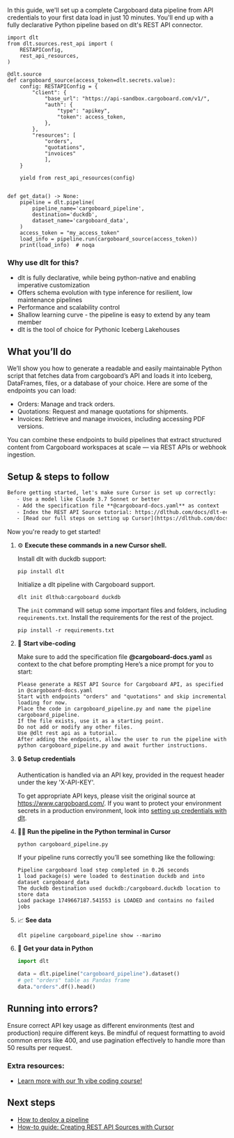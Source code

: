 In this guide, we'll set up a complete Cargoboard data pipeline from API credentials to your first data load in just 10 minutes. You'll end up with a fully declarative Python pipeline based on dlt's REST API connector.

```python-outcome
import dlt
from dlt.sources.rest_api import (
    RESTAPIConfig,
    rest_api_resources,
)

@dlt.source
def cargoboard_source(access_token=dlt.secrets.value):
    config: RESTAPIConfig = {
        "client": {
            "base_url": "https://api-sandbox.cargoboard.com/v1/",
            "auth": {
                "type": "apikey",
                "token": access_token,
            },
        },
        "resources": [
            "orders",
            "quotations",
            "invoices"
            ],
    }

    yield from rest_api_resources(config)


def get_data() -> None:
    pipeline = dlt.pipeline(
        pipeline_name='cargoboard_pipeline',
        destination='duckdb',
        dataset_name='cargoboard_data', 
    )
    access_token = "my_access_token"
    load_info = pipeline.run(cargoboard_source(access_token))
    print(load_info)  # noqa
```

### Why use dlt for this?

- dlt is fully declarative, while being python-native and enabling imperative customization
- Offers schema evolution with type inference for resilient, low maintenance pipelines
- Performance and scalability control
- Shallow learning curve - the pipeline is easy to extend by any team member
- dlt is the tool of choice for Pythonic Iceberg Lakehouses

## What you’ll do

We’ll show you how to generate a readable and easily maintainable Python script that fetches data from cargoboard’s API and loads it into Iceberg, DataFrames, files, or a database of your choice. Here are some of the endpoints you can load:

- Orders: Manage and track orders.
- Quotations: Request and manage quotations for shipments.
- Invoices: Retrieve and manage invoices, including accessing PDF versions.

You can combine these endpoints to build pipelines that extract structured content from Cargoboard workspaces at scale — via REST APIs or webhook ingestion.

## Setup & steps to follow

```default
Before getting started, let's make sure Cursor is set up correctly:
   - Use a model like Claude 3.7 Sonnet or better
   - Add the specification file **@cargoboard-docs.yaml** as context
   - Index the REST API Source tutorial: https://dlthub.com/docs/dlt-ecosystem/verified-sources/rest_api/ and add it to context as **@dlt rest api**
   - [Read our full steps on setting up Cursor](https://dlthub.com/docs/dlt-ecosystem/llm-tooling/cursor-restapi#23-configuring-cursor-with-documentation)
```

Now you're ready to get started! 

1. ⚙️ **Execute these commands in a new Cursor shell.**
    
    Install dlt with duckdb support:
    ```shell
    pip install dlt
    ```

    Initialize a dlt pipeline with Cargoboard support.
    ```shell
    dlt init dlthub:cargoboard duckdb
    ```

    The `init` command will setup some important files and folders, including `requirements.txt`. Install the requirements for the rest of the project.
    ```shell
    pip install -r requirements.txt
    ```
    
2. 🤠 **Start vibe-coding**
    
    Make sure to add the specification file **@cargoboard-docs.yaml** as context to the chat before prompting
    Here’s a nice prompt for you to start: 
    
    ```prompt
    Please generate a REST API Source for Cargoboard API, as specified in @cargoboard-docs.yaml 
    Start with endpoints "orders" and "quotations" and skip incremental loading for now. 
    Place the code in cargoboard_pipeline.py and name the pipeline cargoboard_pipeline. 
    If the file exists, use it as a starting point. 
    Do not add or modify any other files. 
    Use @dlt rest api as a tutorial. 
    After adding the endpoints, allow the user to run the pipeline with python cargoboard_pipeline.py and await further instructions.
    ```

    
3. 🔒 **Setup credentials** 
    
    Authentication is handled via an API key, provided in the request header under the key 'X-API-KEY'.
    
    To get appropriate API keys, please visit the original source at https://www.cargoboard.com/.
    If you want to protect your environment secrets in a production environment, look into [setting up credentials with dlt](https://dlthub.com/docs/walkthroughs/add_credentials).
    
4. 🏃‍♀️ **Run the pipeline in the Python terminal in Cursor**
    
    ```shell
    python cargoboard_pipeline.py
    ```
    
    If your pipeline runs correctly you’ll see something like the following:
    
    ```shell
    Pipeline cargoboard load step completed in 0.26 seconds
    1 load package(s) were loaded to destination duckdb and into dataset cargoboard_data
    The duckdb destination used duckdb:/cargoboard.duckdb location to store data
    Load package 1749667187.541553 is LOADED and contains no failed jobs
    ```
    
5. 📈 **See data**
    
    ```shell
    dlt pipeline cargoboard_pipeline show --marimo
    ```
    
6. 🐍 **Get your data in Python**
    
    ```python
    import dlt

   data = dlt.pipeline("cargoboard_pipeline").dataset()
   # get "orders" table as Pandas frame
   data."orders".df().head()
    ```

## Running into errors?

Ensure correct API key usage as different environments (test and production) require different keys. Be mindful of request formatting to avoid common errors like 400, and use pagination effectively to handle more than 50 results per request.

### Extra resources:

- [Learn more with our 1h vibe coding course!](https://www.youtube.com/watch?v=GGid70rnJuM)

## Next steps

- [How to deploy a pipeline](https://dlthub.com/docs/walkthroughs/deploy-a-pipeline)
- [How-to guide: Creating REST API Sources with Cursor](https://dlthub.com/docs/dlt-ecosystem/llm-tooling/cursor-restapi)